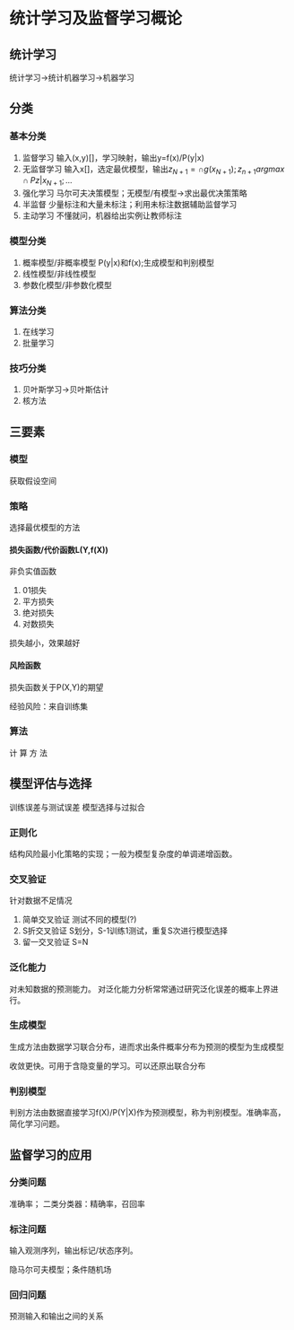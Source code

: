 # 统计学习及监督学习概论

## 统计学习

统计学习->统计机器学习->机器学习

## 分类

### 基本分类

1. 监督学习 输入(x,y)[]，学习映射，输出y=f(x)/P(y|x)
2. 无监督学习 输入x[]，选定最优模型，输出$z_{N+1}=\cap{g}(x_{N+1});z_{n+1}argmax\cap P{z|x_{N+1}};...$
3. 强化学习 马尔可夫决策模型；无模型/有模型->求出最优决策策略
4. 半监督 少量标注和大量未标注；利用未标注数据辅助监督学习
5. 主动学习 不懂就问，机器给出实例让教师标注

### 模型分类

1. 概率模型/非概率模型 P(y|x)和f(x);生成模型和判别模型
2. 线性模型/非线性模型
3. 参数化模型/非参数化模型

### 算法分类

1. 在线学习
2. 批量学习

### 技巧分类

1. 贝叶斯学习->贝叶斯估计
2. 核方法

## 三要素

### 模型

获取假设空间

### 策略

选择最优模型的方法

#### 损失函数/代价函数L(Y,f(X))

非负实值函数

1. 01损失
2. 平方损失
3. 绝对损失
4. 对数损失

损失越小，效果越好

#### 风险函数

损失函数关于P(X,Y)的期望

经验风险：来自训练集

### 算法

计 算 方 法

## 模型评估与选择

 训练误差与测试误差
 模型选择与过拟合

### 正则化

结构风险最小化策略的实现；一般为模型复杂度的单调递增函数。

### 交叉验证

针对数据不足情况

1. 简单交叉验证 测试不同的模型(?)
2. S折交叉验证 S划分，S-1训练1测试，重复S次进行模型选择
3. 留一交叉验证 S=N

### 泛化能力

对未知数据的预测能力。
对泛化能力分析常常通过研究泛化误差的概率上界进行。

### 生成模型

生成方法由数据学习联合分布，进而求出条件概率分布为预测的模型为生成模型

收敛更快。可用于含隐变量的学习。可以还原出联合分布

### 判别模型

判别方法由数据直接学习f(X)/P(Y|X)作为预测模型，称为判别模型。准确率高，简化学习问题。

## 监督学习的应用

### 分类问题

准确率；
二类分类器：精确率，召回率

### 标注问题

输入观测序列，输出标记/状态序列。

隐马尔可夫模型；条件随机场

### 回归问题

预测输入和输出之间的关系


